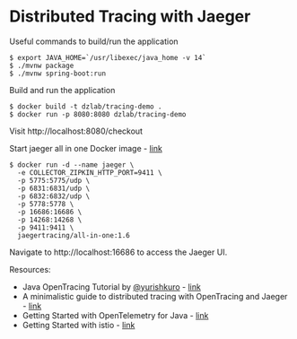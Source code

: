 # Distributed Tracing with Jaeger

Useful commands to build/run the application
```
$ export JAVA_HOME=`/usr/libexec/java_home -v 14`
$ ./mvnw package
$ ./mvnw spring-boot:run
```

Build and run the application
```
$ docker build -t dzlab/tracing-demo .
$ docker run -p 8080:8080 dzlab/tracing-demo
```

Visit http://localhost:8080/checkout

Start jaeger all in one Docker image - [link](https://www.jaegertracing.io/docs/1.6/getting-started/)
```
$ docker run -d --name jaeger \
  -e COLLECTOR_ZIPKIN_HTTP_PORT=9411 \
  -p 5775:5775/udp \
  -p 6831:6831/udp \
  -p 6832:6832/udp \
  -p 5778:5778 \
  -p 16686:16686 \
  -p 14268:14268 \
  -p 9411:9411 \
  jaegertracing/all-in-one:1.6
```

Navigate to http://localhost:16686 to access the Jaeger UI.

Resources:
- Java OpenTracing Tutorial by [@yurishkuro](https://github.com/yurishkuro) - [link](https://github.com/yurishkuro/opentracing-tutorial/tree/master/java)
- A minimalistic guide to distributed tracing with OpenTracing and Jaeger - [link](https://shekhargulati.com/2019/04/08/a-minimalistic-guide-to-distributed-tracing-with-opentracing-and-jaeger/)
- Getting Started with OpenTelemetry for Java - [link](https://thenewstack.io/getting-started-with-opentelemetry-for-java/)
- Getting Started with istio - [link](https://istio.io/latest/docs/setup/getting-started/)
